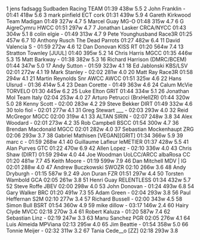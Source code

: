   1  jens fadsagg  Sudbaden Racing TEAM    01:39        438w  5.5
  2  John Franklin  -  01:41        418w  5.6
  3  mark pinfield  ECT cork    01:31        439w  5.9
  4  Gareth Kirkwood  Team Madigan    01:49        327w  4.7
  5  Marcel Guay  MG-O    01:48        315w  4.7
  6  G AigreCymru  HWCC    01:51        297w  4.7
  7  Jonathan Lasker  CRCA/NYCC    01:43        304w  5.1
  8  colin elgie  -  01:49        313w  4.7
  9  Pete Younghusband  Race3R    01:25        457w  6.7
 10  Anthony Rusch  The Dead Parrots    01:27        482w  6.4
 11  David Valencia S  -  01:59        272w  4.6
 12  Dan Donovan  KISS RT    01:20        564w  7.4
 13  Stratton Townley  [JUUL]      01:40        395w  5.2
 14  Chris Harris  MGCC    01:35        446w  5.3
 15  Matt Barkway  -  01:38        382w  5.3
 16  Richard Harrison  (DMRC/BCEM)      01:44        347w  5.0
 17  Andy Sutton  -  01:59        323w  4.1
 18  Ed Jablonski  KBS/LSV    02:01        272w  4.1
 19  Mark Stanley  -  02:02        281w  4.0
 20  Matt Ray  Race3R    01:58        294w  4.1
 21  Martin Reynolds Snr AWCC  AWCC    01:51        325w  4.6
 22  Hans Ulsrud  -  01:36        414w  5.4
 23  Dean Corette  -  01:49        363w  4.6
 24  Calum McVie  TORVELO    01:30        445w  6.2
 25  Luke Elton  GRIT    01:44        334w  5.1
 26  Jonathan Mol  Team Italy    02:04        253w  4.0
 27  Arturo Petrucci  (BrxHellZR)      01:44        320w  5.0
 28  Kenny Scott  -  02:00        283w  4.2
 29  Steve Bekker  DIRT    01:49        332w  4.6
 30  tolo fiol  -  02:01        277w  4.1
 31  Greg Stewart ___  -  02:03        293w  4.0
 32  Reid McGregor  MGCC    02:00        319w  4.1
 33  ALTAN SIRIN  -  02:07        248w  3.8
 34  Alex Woodard  -  02:01        273w  4.2
 35  Rob Campbell  BSCC    01:54        300w  4.7
 36  Brendan Macdonald  MGCC    02:01        282w  4.0
 37  Sebastian Mockenhaupt  ZRG    02:06        293w  3.7
 38  Gabriel Mathisen  [VEGAN][GRIT]  01:34        366w  5.9
 39  marc c  -  01:59        268w  4.1
 40  Guillaume Lafleur  leMETIER  01:37        428w  5.5
 41  Alan Purves  GTC    01:22        470w  6.9
 42  Allen Lopez  -  02:10        336w  4.0
 43  Chris Shaw  (DIRT)      01:59        294w  4.0
 44  Joe Woodman UoLCC/ARCC  albaRosa CC    01:20        481w  7.7
 45  Keith Moore  -  01:19        599w  7.9
 46  Dan Mitchell  MDV | IG    02:01        288w  4.0
 47  Andrew Buczkowski  SWOZR    02:10        266w  3.6
 48  Andy Dryburgh  -  01:15        587w  9.2
 49  Jon Duran  FZR    01:51        297w  4.4
 50  Torsten Wambold  GCA    02:05        261w  3.8
 51  Henri Guay  RELENTLESS    01:34        432w  5.7
 52  Steve Roffe  JBEV    02:00        298w  4.0
 53  John Donovan  -  01:24        493w  6.8
 54  Gary Walker  BRC    01:20        491w  7.3
 55  Adam Green  -  02:04        293w  3.8
 56  Paul Heffernan  S2M    02:10        277w  3.4
 57  Richard Bussell  -  02:00        343w  4.5
 58  Simon Bull  BSRT    01:54        360w  4.9
 59  mike dillow  -  03:17        146w  2.4
 60  Hairy Clyde  MVCC    02:18        270w  3.4
 61  Robert Kaluza  -  01:20        587w  7.4
 62  Sebastian Linz  -  02:19        247w  3.3
 63  Manu Sanchez  PGR    02:05        276w  4.1
 64  Luis Almeida  MPViana    02:13        295w  4.0
 65  Jim Beattie  -  01:54        358w  5.0
 66  Tonnie Meijer  -  02:32        311w  3.2
 67  Tania Cede__o  [ZZ]    02:18        293w  3.8
